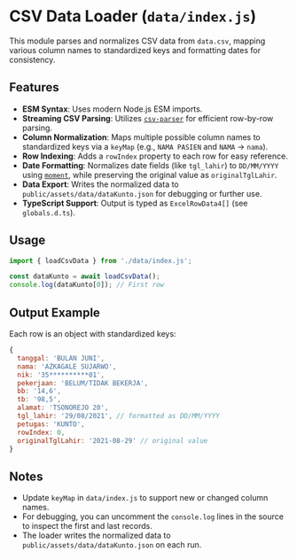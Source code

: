 

# CSV Data Loader (`data/index.js`)

This module parses and normalizes CSV data from `data.csv`, mapping various column names to standardized keys and formatting dates for consistency.

## Features

- **ESM Syntax**: Uses modern Node.js ESM imports.
- **Streaming CSV Parsing**: Utilizes [`csv-parser`](https://www.npmjs.com/package/csv-parser) for efficient row-by-row parsing.
- **Column Normalization**: Maps multiple possible column names to standardized keys via a `keyMap` (e.g., `NAMA PASIEN` and `NAMA` → `nama`).
- **Row Indexing**: Adds a `rowIndex` property to each row for easy reference.
- **Date Formatting**: Normalizes date fields (like `tgl_lahir`) to `DD/MM/YYYY` using [`moment`](https://momentjs.com/), while preserving the original value as `originalTglLahir`.
- **Data Export**: Writes the normalized data to `public/assets/data/dataKunto.json` for debugging or further use.
- **TypeScript Support**: Output is typed as `ExcelRowData4[]` (see `globals.d.ts`).

## Usage

```js
import { loadCsvData } from './data/index.js';

const dataKunto = await loadCsvData();
console.log(dataKunto[0]); // First row
```

## Output Example

Each row is an object with standardized keys:

```js
{
  tanggal: 'BULAN JUNI',
  nama: 'AZKAGALE SUJARWO',
  nik: '35**********01',
  pekerjaan: 'BELUM/TIDAK BEKERJA',
  bb: '14,6',
  tb: '98,5',
  alamat: 'TSONOREJO 20',
  tgl_lahir: '29/08/2021', // formatted as DD/MM/YYYY
  petugas: 'KUNTO',
  rowIndex: 0,
  originalTglLahir: '2021-08-29' // original value
}
```

## Notes

- Update `keyMap` in `data/index.js` to support new or changed column names.
- For debugging, you can uncomment the `console.log` lines in the source to inspect the first and last records.
- The loader writes the normalized data to `public/assets/data/dataKunto.json` on each run.
